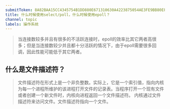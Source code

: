 ```yaml
---
submitToken: 8A82BAA15CC4345754B1DD880E671310630A4223875054AE3FE9BB80EF5BEB4E
title: 什么时候使用select/poll，什么时候使用epoll？
channel: topic
labels: 操作系统
---
```


> 当连接数较多并且有很多的不活跃连接时，epoll的效率比其它两者高很多；但是当连接数较少并且都十分活跃的情况下，由于epoll需要很多回调，因此性能可能低于其它两者。

## 什么是文件描述符？
> 文件描述符在形式上是一个非负整数。实际上，它是一个索引值，指向内核为每一个进程所维护的该进程打开文件的记录表。当程序打开一个现有文件或者创建一个新文件时，内核向进程返回一个文件描述符。
> 内核通过文件描述符来访问文件。文件描述符指向一个文件。